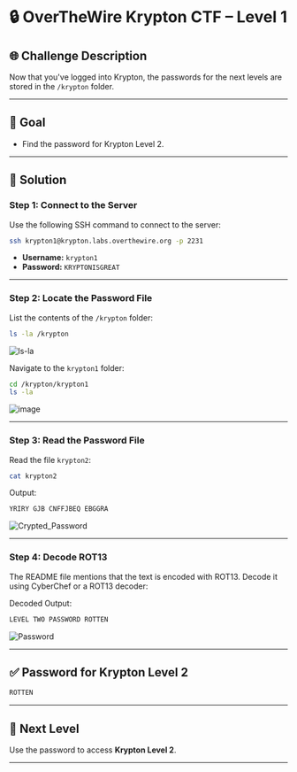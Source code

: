 # 🔒 OverTheWire Krypton CTF – Level 1

## 🌐 **Challenge Description**  
Now that you've logged into Krypton, the passwords for the next levels are stored in the `/krypton` folder.

---

## 🎯 **Goal**  
- Find the password for Krypton Level 2.  

---

## 🚀 **Solution**  

### **Step 1: Connect to the Server**  
Use the following SSH command to connect to the server:

```bash
ssh krypton1@krypton.labs.overthewire.org -p 2231
```

- **Username:** `krypton1`  
- **Password:** `KRYPTONISGREAT`  

---

### **Step 2: Locate the Password File**  
List the contents of the `/krypton` folder:

```bash
ls -la /krypton
```

![ls-la](https://github.com/user-attachments/assets/94408ca5-f5d4-4068-bb4c-835ce550a964)


Navigate to the `krypton1` folder:

```bash
cd /krypton/krypton1
ls -la
```

![image](https://github.com/user-attachments/assets/60b98aaa-1b99-48f6-97ff-17d48270120c)

---

### **Step 3: Read the Password File**  
Read the file `krypton2`:

```bash
cat krypton2
```

Output:
```bash
YRIRY GJB CNFFJBEQ EBGGRA
```

![Crypted_Password](https://github.com/user-attachments/assets/035aad3d-99b4-4f66-9707-044fdf823b7e)

---

### **Step 4: Decode ROT13**  
The README file mentions that the text is encoded with ROT13. Decode it using CyberChef or a ROT13 decoder:

Decoded Output:
```bash
LEVEL TWO PASSWORD ROTTEN
```

![Password](https://github.com/user-attachments/assets/a2f18626-ea34-4a1e-8d5b-b1a0f3d09c4a)

---

## ✅ **Password for Krypton Level 2**  
```bash
ROTTEN
```

---

## 🎯 **Next Level**  
Use the password to access **Krypton Level 2**.  

---

